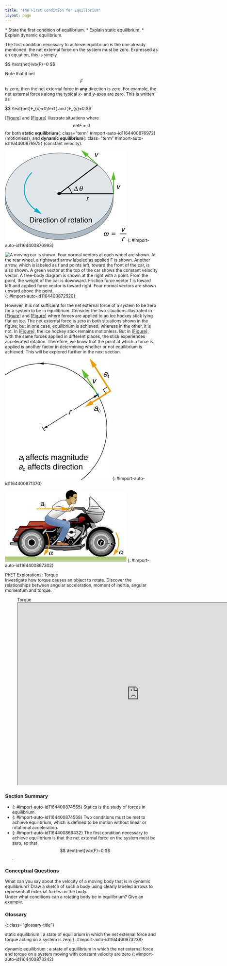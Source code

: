 ```yaml
---
title: "The First Condition for Equilibrium"
layout: page
---
```



<div class="abstract" markdown="1">
* State the first condition of equilibrium.
* Explain static equilibrium.
* Explain dynamic equilibrium.

</div>

The first condition necessary to achieve equilibrium is the one already
mentioned: the net external force on the system must be zero. Expressed as an
equation, this is simply

<div class="equation" id="eip-6">
 $$ \text{net}\vb{F}=0 $$
</div>

Note that if net $$ F $$ is zero, then the net external force in **any**
direction is zero. For example, the net external forces along the typical *x*-
and *y*-axes are zero. This is written as

<div class="equation" id="eip-180">
 $$ \text{net}F_{x}=0\text{ and }F_{y}=0 $$
</div>

[[Figure]](#import-auto-id1164400876993)
and [[Figure]](#import-auto-id1164400872520) illustrate situations where $$
\text{net}F=0 $$ for both **static equilibrium**{: class="term"
#import-auto-id1164400876972} (motionless), and **dynamic equilibrium**{:
class="term" #import-auto-id1164400876975}
(constant velocity).

![In the figure, a stationary man is standing on the ground. His feet are at a distance apart. His hands are at his waist. The left side is labeled as net F is equal to zero. At the right side a free body diagram is shown with one point and two arrows, one vertically upward labeled as N and another vertically downward labeled as W, from the point.](../resources/Figure_10_01_01a.jpg "This motionless person is in static equilibrium. The forces acting on him add up to zero. Both forces are vertical in this case.")
{: #import-auto-id1164400876993}

![A moving car is shown. Four normal vectors at each wheel are shown. At the rear wheel, a rightward arrow labeled as applied F is shown. Another arrow, which is labeled as f and points left, toward the front of the car, is also shown. A green vector at the top of the car shows the constant velocity vector. A free-body diagram is shown at the right with a point. From the point, the weight of the car is downward. Friction force vector f is toward left and applied force vector is toward right. Four normal vectors are shown upward above the point.](../resources/Figure_10_01_02a.jpg "This car is in dynamic equilibrium because it is moving at constant velocity. There are horizontal and vertical forces, but the net external force in any direction is zero. The applied force  \( F_{\text{app}} \)  between the tires and the road is balanced by air friction, and the weight of the car is supported by the normal forces, here shown to be equal for all four tires.&#10;             ")
{: #import-auto-id1164400872520}

However, it is not sufficient for the net external force of a system to be zero
for a system to be in equilibrium. Consider the two situations illustrated
in [[Figure]](#import-auto-id1164400871370)
and [[Figure]](#import-auto-id1164400867302) where forces are applied to an ice
hockey stick lying flat on ice. The net external force is zero in both
situations shown in the figure; but in one case, equilibrium is achieved,
whereas in the other, it is not. In [[Figure]](#import-auto-id1164400871370),
the ice hockey stick remains motionless. But
in [[Figure]](#import-auto-id1164400867302), with the same forces applied in
different places, the stick experiences accelerated rotation. Therefore, we know
that the point at which a force is applied is another factor in determining
whether or not equilibrium is achieved. This will be explored further in the
next section.

![A hockey stick is shown. At the middle point of the stick, two red colored force vectors are shown one pointing to the right and the other to the left. The line of action of the two forces is the same. The top of the figure is labeled as net force F is equal to zero. At the lower right side the free body diagram, a point with two horizontal vectors, each labeled F and directed away from the point, is shown.](../resources/Figure_10_01_03a.jpg "An ice hockey stick lying flat on ice with two equal and opposite horizontal forces applied to it. Friction is negligible, and the gravitational force is balanced by the support of the ice (a normal force). Thus, \( \text{net }F=0 \) . Equilibrium is achieved, which is static equilibrium in this case.&#10;      ")
{: #import-auto-id1164400871370}

![A hockey stick is shown. The two force vectors acting on the hockey stick are shown, one pointing to the right and the other to the left. The lines of action of the two forces are different. Each vector is labeled as F. At the top and the bottom of the stick there are two circular arrows, showing the clockwise direction of the rotation. At the lower right side the free body diagram, a point with two horizontal vectors, each labeled F and directed away from the point, is shown.](../resources/Figure_10_01_04a.jpg "The same forces are applied at other points and the stick rotates&#x2014;in fact, it experiences an accelerated rotation. Here \( \text{net }F=0 \) but the system is not at equilibrium. Hence, the \( \text{net }F=0 \) is a necessary&#x2014;but not sufficient&#x2014;condition for achieving equilibrium.")
{: #import-auto-id1164400867302}

<div class="phet" id="eip-522" data-label="" markdown="1">
<div class="title">
PhET Explorations: Torque
</div>
Investigate how torque causes an object to rotate. Discover the relationships between angular acceleration, moment of inertia, angular momentum and torque.

<figure markdown="1" id="eip-id1322620">
<figcaption>
Torque
</figcaption>
<iframe src="https://phet.colorado.edu/sims/cheerpj/rotation/latest/rotation.
html?simulation=torque" width="800" height="600"
allowfullscreen></iframe>
</figure>
</div>

### Section Summary

* {: #import-auto-id1164400874565} Statics is the study of forces in
  equilibrium.
* {: #import-auto-id1164400874568} Two conditions must be met to achieve
  equilibrium, which is defined to be motion without linear or rotational
  acceleration.
* {: #import-auto-id1164400866432} The first condition necessary to achieve
  equilibrium is that the net external force on the system must be zero, so that
 $$ \text{net}\vb{F}=0 $$.

### Conceptual Questions

<div class="exercise" data-element-type="conceptual-questions">
<div class="problem" markdown="1">
What can you say about the velocity of a moving body that is in dynamic equilibrium? Draw a sketch of such a body using clearly labeled arrows to represent all external forces on the body.

</div>
</div>

<div class="exercise" data-element-type="conceptual-questions">
<div class="problem" markdown="1">
Under what conditions can a rotating body be in equilibrium? Give an example.

</div>
</div>

<div class="glossary" markdown="1">

### Glossary
{: class="glossary-title"}

static equilibrium
: a state of equilibrium in which the net external force and torque acting on a
system is zero
{: #import-auto-id1164400873238}

dynamic equilibrium
: a state of equilibrium in which the net external force and torque on a system
moving with constant velocity are zero
{: #import-auto-id1164400873242}

</div>
